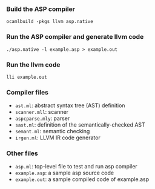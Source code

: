 ### Build the ASP compiler

```
ocamlbuild -pkgs llvm asp.native
```

### Run the ASP compiler and generate llvm code
```
./asp.native -l example.asp > example.out
```

### Run the llvm code
```
lli example.out
```

### Compiler files
-  `ast.ml`: abstract syntax tree (AST) definition
-  `scanner.mll`: scanner
-  `aspcparse.mly`: parser
-  `sast.ml`: definition of the semantically-checked AST
-  `semant.ml`: semantic checking
-  `irgen.ml`: LLVM IR code generator

### Other files

- `asp.ml`: top-level file to test and run asp compiler
- `example.asp`: a sample asp source code
- `example.out`: a sample compiled code of example.asp
